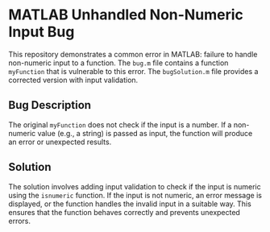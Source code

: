 # MATLAB Unhandled Non-Numeric Input Bug

This repository demonstrates a common error in MATLAB: failure to handle non-numeric input to a function. The `bug.m` file contains a function `myFunction` that is vulnerable to this error.  The `bugSolution.m` file provides a corrected version with input validation.

## Bug Description
The original `myFunction` does not check if the input is a number. If a non-numeric value (e.g., a string) is passed as input, the function will produce an error or unexpected results.

## Solution
The solution involves adding input validation to check if the input is numeric using the `isnumeric` function. If the input is not numeric, an error message is displayed, or the function handles the invalid input in a suitable way.  This ensures that the function behaves correctly and prevents unexpected errors.
